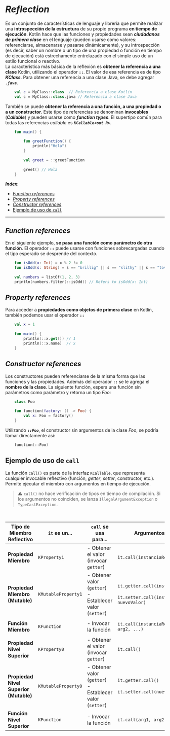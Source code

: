 <h1><i>Reflection</i></h1>

Es un conjunto de características de lenguaje y librería que permite realizar una **introspección de la estructura** de su propio programa **en tiempo de ejecución**. Kotlin hace que las funciones y propiedades sean ***ciudadanos de primera clase*** en el lenguaje (pueden usarse como valores: referenciarse, almacenarse y pasarse dinámicamente), y su introspección (es decir, saber un nombre o un tipo de una propiedad o función en tiempo de ejecución) está estrechamente entrelazado con el simple uso de un estilo funcional o reactivo.  
La característica más básica de la reflexión es **obtener la referencia a una clase** Kotlin, utilizando el operador **``::``**. El valor de esa referencia es de tipo ***KClass***. Para obtener una referencia a una clase Java, se debe agregar ***``.java``***.

```kotlin
    val c = MyClass::class  // Referencia a clase Kotlin
    val c = MyClass::class.java // Referencia a clase Java
```

También se puede **obtener la referencia a una función, a una propiedad o a un constructor**. Este tipo de referencias se denominan **invocables** (***Callable***) y pueden usarse como ***function types***. El supertipo común para todas las referencias *callable* es ***``KCallable<out R>``***.

```kotlin
    fun main() {
    
        fun greetFunction() {
            println("Hola")
        }
    
        val greet = ::greetFunction
    
        greet() // Hola
    }
```

***Index***:
<!-- TOC -->
  * [*Function references*](#function-references)
  * [*Property references*](#property-references)
  * [*Constructor references*](#constructor-references)
  * [Ejemplo de uso de `call`](#ejemplo-de-uso-de-call)
<!-- TOC -->

---

## *Function references*
En el siguiente ejemplo, **se pasa una función como parámetro de otra función**. El operador **``::``** puede usarse con funciones sobrecargadas cuando el tipo esperado se desprende del contexto.

```kotlin
    fun isOdd(x: Int) = x % 2 != 0
    fun isOdd(s: String) = s == "brillig" || s == "slithy" || s == "tove"
    
    val numbers = listOf(1, 2, 3)
    println(numbers.filter(::isOdd)) // Refers to isOdd(x: Int)
```

## *Property references*
Para acceder a **propiedades como objetos de primera clase** en Kotlin, también podemos usar el operador **``::``**

```kotlin
    val x = 1
    
    fun main() {
        println(::x.get()) // 1
        println(::x.name)  // x
    }
```

## *Constructor references*
Los constructores pueden referenciarse de la misma forma que las funciones y las propiedades. Además del operador **``::``** se le agrega el **nombre de la clase**. La siguiente función, espera una función sin parámetros como parámetro y retorna un tipo *Foo*:

```kotlin
    class Foo
    
    fun function(factory: () -> Foo) {
        val x: Foo = factory()
    }
```

Utilizando ***``::Foo``***, el constructor sin argumentos de la clase *Foo*, se podría llamar directamente así:

```kotlin
    function(::Foo)
```

## Ejemplo de uso de `call`
La función ``call()`` es parte de la interfaz ``KCallable``, que representa cualquier invocable reflectivo (función, _getter_, _setter_, constructor, etc.). Permite ejecutar el miembro con argumentos en tiempo de ejecución.  
> ⚠️ ``call()`` no hace verificación de tipos en tiempo de compilación. Si los argumentos no coinciden, se lanza ``IllegalArgumentException`` o ``TypeCastException``.

<br>

| Tipo de Miembro Reflectivo             | `it` es un...       | `call` se usa para...                                       | Argumentos para `call`                                                                       | Alternativa más idiomática (si existe)                                              |
|----------------------------------------|---------------------|-------------------------------------------------------------|----------------------------------------------------------------------------------------------|-------------------------------------------------------------------------------------|
| **Propiedad Miembro**                  | `KProperty1`        | - Obtener el valor (invocar `getter`)                       | `it.call(instanciaReceptora)`                                                                | -                                                                                   |
| **Propiedad Miembro (Mutable)**        | `KMutableProperty1` | - Obtener valor (`getter`)<br>- Establecer valor (`setter`) | `it.getter.call(instanciaReceptora)`<br><br>`it.setter.call(instanciaReceptora, nuevoValor)` | -                                                                                   |
| **Función Miembro**                    | `KFunction`         | - Invocar la función                                        | `it.call(instanciaReceptora, arg1, arg2, ...)`                                               | `kFunction.invoke(instanciaReceptora, ...)`<br>(menos común para reflexión directa) |
| **Propiedad Nivel Superior**           | `KProperty0`        | - Obtener el valor (invocar `getter`)                       | `it.call()`                                                                                  | `kProperty0.get()`                                                                  |
| **Propiedad Nivel Superior (Mutable)** | `KMutableProperty0` | - Obtener valor (`getter`)<br>- Establecer valor (`setter`) | `it.getter.call()`<br><br>`it.setter.call(nuevoValor)`                                       | `kMutableProperty0.get()`<br><br>`kMutableProperty0.set(nuevoValor)`                |
| **Función Nivel Superior**             | `KFunction`         | - Invocar la función                                        | `it.call(arg1, arg2, ...)`                                                                   | `kFunction.invoke(arg1, ...)`<br>(más común para referencias a funciones)           |

